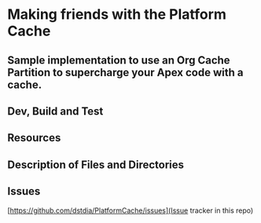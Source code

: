 # Making friends with the Platform Cache
## Sample implementation to use an Org Cache Partition to supercharge your Apex code with a cache.

## Dev, Build and Test

## Resources

## Description of Files and Directories

## Issues
[https://github.com/dstdia/PlatformCache/issues](Issue tracker in this repo)